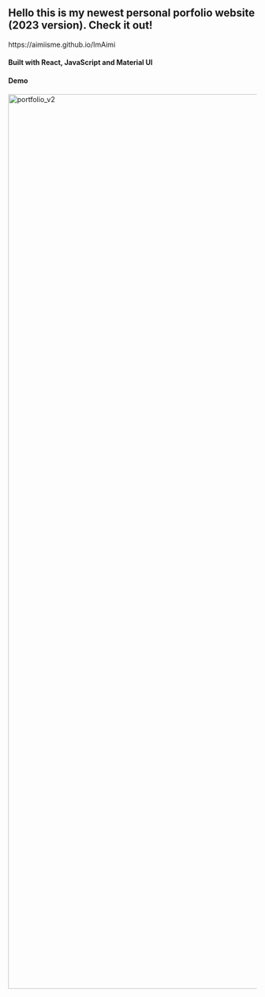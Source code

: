 <h2> Hello this is my newest personal porfolio website (2023 version). Check it out! </h2>
https://aimiisme.github.io/ImAimi
<h4> Built with React, JavaScript and Material UI </h4>
<h4>Demo</h4>

<img width="1809" alt="portfolio_v2" src="https://github.com/aimiisme/ImAimi.github.io/assets/90480687/2f70fc2c-2903-41aa-a4c5-b7a02df0b28d">
